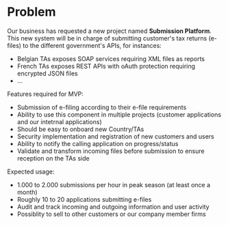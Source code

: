 # Problem

Our business has requested a new project named **Submission Platform**. This new system will be in charge of submitting customer's tax returns (e-files) to the different government's APIs, for instances: 

- Belgian TAs exposes SOAP services requiring XML files as reports
- French TAs exposes REST APIs with oAuth protection requiring encrypted JSON files
- ...

Features required for MVP:

- Submission of e-filing according to their e-file requirements
- Ability to use this component in multiple projects (customer applications and our intetrnal applications)
- Should be easy to onboard new Country/TAs
- Security implementation and registration of new customers and users
- Ability to notify the calling application on progress/status
- Validate and transform incoming files before submission to ensure reception on the TAs side

Expected usage:

- 1.000 to 2.000 submissions per hour in peak season (at least once a month)
- Roughly 10 to 20 applications submitting e-files
- Audit and track incoming and outgoing information and user activity
- Possiblity to sell to other customers or our company member firms
